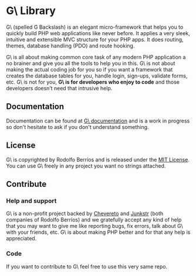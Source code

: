 G\ Library
=

G\ (spelled G Backslash) is an elegant micro-framework that helps you to quickly build PHP web applications like never before. It applies a very sleek, intuitive and extensible MVC structure for your PHP apps. It does routing, themes, database handling (PDO) and route hooking.

G\ is all about making common core task of any modern PHP application a no brainer and give you all the tools to help you in this. G\ is not about making the actual coding job for you so if you want a framework that creates the database tables for you, handle login, sign-ups, validate forms, etc. G\ is not for you, **G\ is for developers who enjoy to code** and those developers doesn’t need that intrusive help.

## Documentation

Documentation can be found at [G\ documentation](http://gbackslash.com/docs "G\ website documentation") and is a work in progress so don't hesitate to ask if you don't understand something.

## License

G\ is copyrighted by Rodolfo Berríos and is released under the [MIT License](http://opensource.org/licenses/MIT). You can use G\ freely in any project you want no strings attached.

## Contribute

### Help and support
G\ is a non-profit project backed by [Chevereto](https://chevereto.com/) and [Junkstr](http://www.junkstr.com/) (both companies of Rodolfo Berríos) and we gratefully accept any kind of help that you may want to give me like reporting bugs, fix errors, talk about G\ with your friends, etc. G\ is about making PHP better and for that any help is appreciated.

### Code
If you want to contribute to G\ feel free to use this very same repo.

